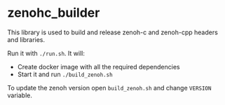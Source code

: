 # zenohc_builder

This library is used to build and release zenoh-c and zenoh-cpp headers and libraries.

Run it with `./run.sh`. It will:
* Create docker image with all the required dependencies
* Start it and run `./build_zenoh.sh`

To update the zenoh version open `build_zenoh.sh` and change `VERSION` variable.
